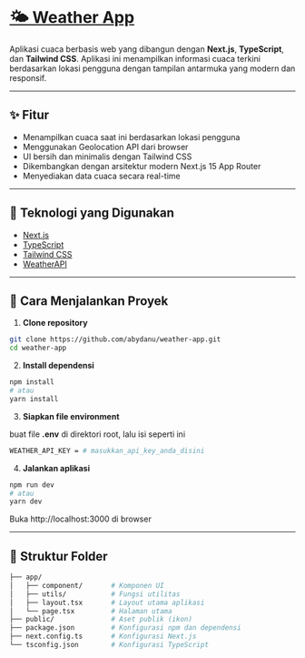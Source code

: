 # [🌤️ Weather App](https://abydanu-weather-app.vercel.app/)

Aplikasi cuaca berbasis web yang dibangun dengan **Next.js**, **TypeScript**, dan **Tailwind CSS**. Aplikasi ini menampilkan informasi cuaca terkini berdasarkan lokasi pengguna dengan tampilan antarmuka yang modern dan responsif.

---

## ✨ Fitur

- Menampilkan cuaca saat ini berdasarkan lokasi pengguna
- Menggunakan Geolocation API dari browser
- UI bersih dan minimalis dengan Tailwind CSS
- Dikembangkan dengan arsitektur modern Next.js 15 App Router
- Menyediakan data cuaca secara real-time

---

## 🧰 Teknologi yang Digunakan

- [Next.js](https://nextjs.org/)
- [TypeScript](https://www.typescriptlang.org/)
- [Tailwind CSS](https://tailwindcss.com/)
- [WeatherAPI](https://www.weatherapi.com)

---

## 🚀 Cara Menjalankan Proyek

1. **Clone repository**

```bash
git clone https://github.com/abydanu/weather-app.git
cd weather-app
```
2. **Install dependensi**

```bash
npm install
# atau
yarn install
```
3. **Siapkan file environment**

buat file **.env** di direktori root, lalu isi seperti ini
```bash
WEATHER_API_KEY = # masukkan_api_key_anda_disini
```

4. **Jalankan aplikasi**

```bash
npm run dev
# atau
yarn dev
```
Buka http://localhost:3000 di browser

---

## 📁 Struktur Folder

```bash
├── app/
│   ├── component/       # Komponen UI
│   ├── utils/           # Fungsi utilitas
│   ├── layout.tsx       # Layout utama aplikasi
│   └── page.tsx         # Halaman utama
├── public/              # Aset publik (ikon)
├── package.json         # Konfigurasi npm dan dependensi
├── next.config.ts       # Konfigurasi Next.js
└── tsconfig.json        # Konfigurasi TypeScript

```

